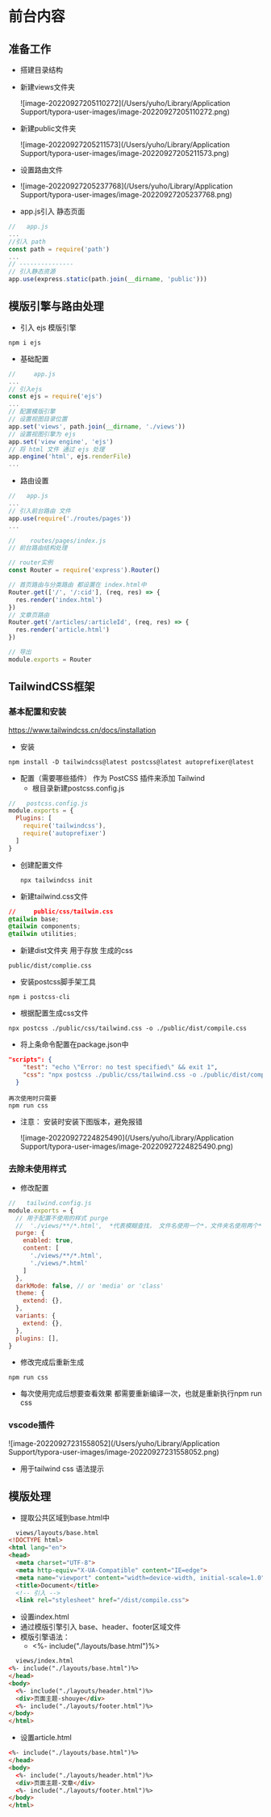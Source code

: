 # 前台内容

## 准备工作

- 搭建目录结构

- 新建views文件夹

  ![image-20220927205110272](/Users/yuho/Library/Application Support/typora-user-images/image-20220927205110272.png)

- 新建public文件夹

  ![image-20220927205211573](/Users/yuho/Library/Application Support/typora-user-images/image-20220927205211573.png)

- 设置路由文件

- ![image-20220927205237768](/Users/yuho/Library/Application Support/typora-user-images/image-20220927205237768.png)

- app.js引入 静态页面

```js
//   app.js
...
//引入 path
const path = require('path')
...
// ---------------
// 引入静态资源
app.use(express.static(path.join(__dirname, 'public')))
```

## 模版引擎与路由处理

- 引入 ejs 模版引擎

```shell
npm i ejs
```

- 基础配置

```js
//     app.js
...
// 引入ejs
const ejs = require('ejs')
...
// 配置模版引擎
// 设置视图目录位置
app.set('views', path.join(__dirname, './views'))
// 设置视图引擎为 ejs 
app.set('view engine', 'ejs')
// 将 html 文件 通过 ejs 处理
app.engine('html', ejs.renderFile)
...
```

- 路由设置

```js
//   app.js
...
// 引入前台路由 文件
app.use(require('./routes/pages'))
...
```

```js
//    routes/pages/index.js
// 前台路由结构处理

// router实例
const Router = require('express').Router()

// 首页路由与分类路由 都设置在 index.html中
Router.get(['/', '/:cid'], (req, res) => {
  res.render('index.html')
})
// 文章页路由
Router.get('/articles/:articleId', (req, res) => {
  res.render('article.html')
})

// 导出
module.exports = Router
```

## TailwindCSS框架

### 基本配置和安装

https://www.tailwindcss.cn/docs/installation

- 安装

```shell
npm install -D tailwindcss@latest postcss@latest autoprefixer@latest
```

- 配置（需要哪些插件） 作为 PostCSS 插件来添加 Tailwind
  - 根目录新建postcss.config.js

```js
//   postcss.config.js
module.exports = {
  Plugins: [
    require('tailwindcss'),
    require('autoprefixer')
  ]
}
```

- 创建配置文件

  ```shell
  npx tailwindcss init
  ```

- 新建tailwind.css文件

```css
//     public/css/tailwin.css
@tailwin base;
@tailwin components;
@tailwin utilities;

```

- 新建dist文件夹 用于存放 生成的css

```shell
public/dist/complie.css
```

- 安装postcss脚手架工具

```shell
npm i postcss-cli
```

- 根据配置生成css文件

```shell
npx postcss ./public/css/tailwind.css -o ./public/dist/compile.css
```

- 将上条命令配置在package.json中

```json
"scripts": {
    "test": "echo \"Error: no test specified\" && exit 1",
    "css": "npx postcss ./public/css/tailwind.css -o ./public/dist/compile.css"
  }
```

```shell
再次使用时只需要 
npm run css
```

- 注意： 安装时安装下图版本，避免报错

  ![image-20220927224825490](/Users/yuho/Library/Application Support/typora-user-images/image-20220927224825490.png)

  

### 去除未使用样式

- 修改配置

```js
//   tailwind.config.js
module.exports = {
  // 用于配置不使用的样式 purge
  //  './views/**/*.html',  *代表模糊查找， 文件名使用一个*，文件夹名使用两个*
  purge: {
    enabled: true,
    content: [
      './views/**/*.html',
      './views/*.html'
    ]
  },
  darkMode: false, // or 'media' or 'class'
  theme: {
    extend: {},
  },
  variants: {
    extend: {},
  },
  plugins: [],
}

```

- 修改完成后重新生成

```shell
npm run css
```

- 每次使用完成后想要查看效果 都需要重新编译一次，也就是重新执行npm run css

### vscode插件

![image-20220927231558052](/Users/yuho/Library/Application Support/typora-user-images/image-20220927231558052.png)

- 用于tailwind css 语法提示

## 模版处理

- 提取公共区域到base.html中

```html
  views/layouts/base.html
<!DOCTYPE html>
<html lang="en">
<head>
  <meta charset="UTF-8">
  <meta http-equiv="X-UA-Compatible" content="IE=edge">
  <meta name="viewport" content="width=device-width, initial-scale=1.0">
  <title>Document</title>
  <!-- 引入 -->
  <link rel="stylesheet" href="/dist/compile.css">
```

- 设置index.html
- 通过模版引擎引入 base、header、footer区域文件
- 模版引擎语法：
  - <%- include("./layouts/base.html")%>

```html
  views/index.html
<%- include("./layouts/base.html")%>
</head>
<body>
  <%- include("./layouts/header.html")%>
  <div>页面主题-shouye</div>
  <%- include("./layouts/footer.html")%>
</body>
</html>
```

- 设置article.html

```html
<%- include("./layouts/base.html")%>
</head>
<body>
  <%- include("./layouts/header.html")%>
  <div>页面主题-文章</div>
  <%- include("./layouts/footer.html")%>
</body>
</html>
```

